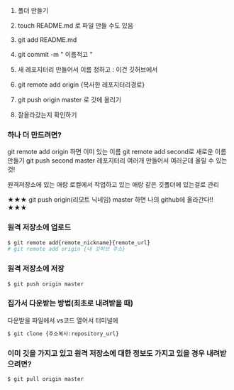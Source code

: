 1. 폴더 만들기
2. touch README.md   로 파일 만들 수도 있음
3. git add README.md
4. git commit -m " 이름적고 "

5. 새 레포지터리 만들어서 이름 정하고 : 이건 깃허브에서

6. git remote add origin {복사한 레포지터리경로}
7. git push origin master 로 깃에 올리기
8. 잘올라갔는지 확인하기

### 하나 더 만드려면?
git remote add origin 하면 이미 있는 이름
git remote add second로 새로운 이름 만들기
git push second master
레포지터리 여러개 만들어서 여러군데 올릴 수 있는 것!

원격저장소에 있는 애랑 로컬에서 작업하고 있는 애랑 같은 깃폴더에 있는걸로 관리

★★★ git push origin(리모트 닉네임) master 하면 나의 github에 올라간다!! ★★★

### 원격 저장소에 업로드
```bash
$ git remote add{remote_nickname}{remote_url}
# git remote add origin {내 깃허브 주소}
```

### 원격 저장소에 저장
```bash
$ git push origin master
```

### 집가서 다운받는 방법(최초로 내려받을 때)
다운받을 파일에서 vs코드 열어서 터미널에
```bash
$ git clone {주소복사:repository_url}
```

### 이미 깃을 가지고 있고 원격 저장소에 대한 정보도 가지고 있을 경우 내려받으려면?
```bash
$ git pull origin master
```

